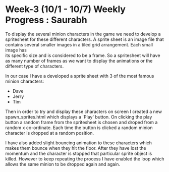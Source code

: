 # Week-3 (10/1 - 10/7) Weekly Progress : Saurabh

To display the several minion characters in the game we need to develop a spritesheet for these different characters. 
A sprite sheet is an image file that contains several smaller images in a tiled grid arrangement. Each small image has  
its specific size and is considered to be a frame. So a spritesheet will have as many number of frames as we want to display
the animations or the different type of characters.

In our case I have a developed a sprite sheet with 3 of the most famous minion characters: 
* Dave
* Jerry 
* Tim

Then in order to try and display these characters on screen I created a new spawn_sprites.html which displays a 'Play' button.
On clicking the play button a random frame from the spritesheet is chosen and droped from a random x co-ordinate.
Each time the button is clicked a random minion character is dropped at a random position. 

I have also added slight bouncing animation to these characters which makes them bounce when they hit the floor. After they 
have lost the momentum and the character is stopped that particular sprite object is killed. However to keep repeating the 
process I have enabled the loop  which allows the same minion to be dropped again and again.

